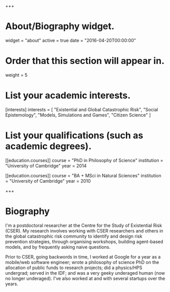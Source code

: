 +++
# About/Biography widget.
widget = "about"
active = true
date = "2016-04-20T00:00:00"

# Order that this section will appear in.
weight = 5

# List your academic interests.
[interests]
  interests = [
    "Existential and Global Catastrophic Risk",
    "Social Epistemology",
    "Models, Simulations and Games",
    "Citizen Science"
  ]

# List your qualifications (such as academic degrees).
[[education.courses]]
  course = "PhD in Philosophy of Science"
  institution = "University of Cambridge"
  year = 2014

[[education.courses]]
  course = "BA + MSci in Natural Sciences"
  institution = "University of Cambridge"
  year = 2010
 
+++

# Biography

I'm a postdoctoral researcher at the Centre for the Study of Existential Risk (CSER). My research involves working with CSER researchers and others in the global catastrophic risk community to identify and design risk prevention strategies, through organising workshops, building agent-based models, and by frequently asking naive questions.

Prior to CSER, going backwords in time, I worked at Google for a year as a mobile/web software engineer; wrote a philosophy of science PhD on the allocation of public funds to research projects; did a physics/HPS undergrad; served in the IDF; and was a very geeky underaged human (now no longer underaged). I've also worked at and with several startups over the years.
